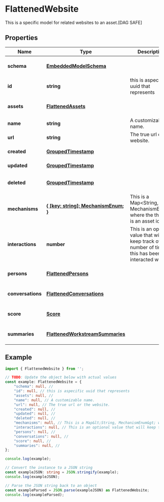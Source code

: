 
# FlattenedWebsite

This is a specific model for related websites to an asset.[DAG SAFE]

## Properties

Name | Type | Description | Notes
------------ | ------------- | ------------- | -------------
**schema** | [**EmbeddedModelSchema**](EmbeddedModelSchema) |  | [optional] [default to undefined]
**id** | **string** | this is aspecific uuid that represents | [default to undefined]
**assets** | [**FlattenedAssets**](FlattenedAssets) |  | [optional] [default to undefined]
**name** | **string** | A customizable name. | [default to undefined]
**url** | **string** | The true url or the website. | [default to undefined]
**created** | [**GroupedTimestamp**](GroupedTimestamp) |  | [default to undefined]
**updated** | [**GroupedTimestamp**](GroupedTimestamp) |  | [default to undefined]
**deleted** | [**GroupedTimestamp**](GroupedTimestamp) |  | [optional] [default to undefined]
**mechanisms** | [**\{ [key: string]: MechanismEnum; \}**](MechanismEnum) | This is a Map&lt;String, MechanismEnum&gt; where the the key is an asset id. | [optional] [default to undefined]
**interactions** | **number** | This is an optional value that will keep track of the number of times this has been interacted with. | [optional] [default to undefined]
**persons** | [**FlattenedPersons**](FlattenedPersons) |  | [optional] [default to undefined]
**conversations** | [**FlattenedConversations**](FlattenedConversations) |  | [optional] [default to undefined]
**score** | [**Score**](Score) |  | [optional] [default to undefined]
**summaries** | [**FlattenedWorkstreamSummaries**](FlattenedWorkstreamSummaries) |  | [optional] [default to undefined]

## Example

```typescript
import { FlattenedWebsite } from '';

// TODO: Update the object below with actual values
const example: FlattenedWebsite = {
    "schema": null, // 
    "id": null, // this is aspecific uuid that represents
    "assets": null, // 
    "name": null, // A customizable name.
    "url": null, // The true url or the website.
    "created": null, // 
    "updated": null, // 
    "deleted": null, // 
    "mechanisms": null, // This is a Map&lt;String, MechanismEnum&gt; where the the key is an asset id.
    "interactions": null, // This is an optional value that will keep track of the number of times this has been interacted with.
    "persons": null, // 
    "conversations": null, // 
    "score": null, // 
    "summaries": null, // 
};

console.log(example);

// Convert the instance to a JSON string
const exampleJSON: string = JSON.stringify(example);
console.log(exampleJSON);

// Parse the JSON string back to an object
const exampleParsed = JSON.parse(exampleJSON) as FlattenedWebsite;
console.log(exampleParsed);
```




